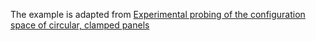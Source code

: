 The example is adapted from [Experimental probing of the configuration space of circular, clamped panels](https://doi.org/10.1016/j.ijnonlinmec.2024.104772)
